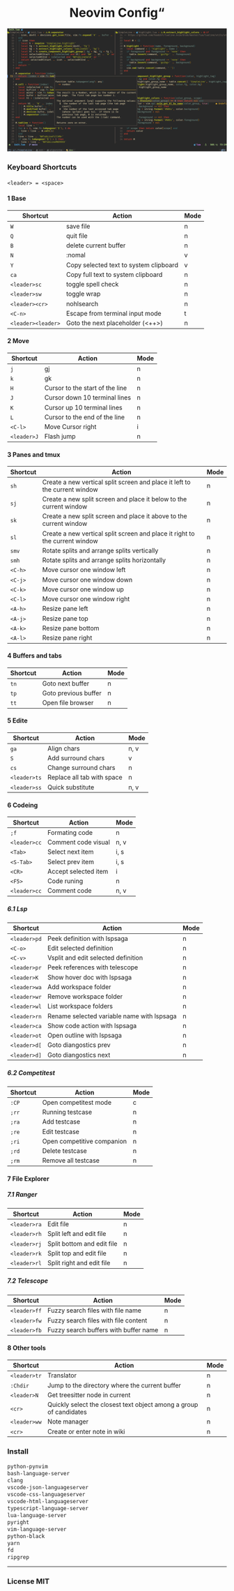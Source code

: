 <h1 align="center">
  Neovim Config“
</h1>


![demo](./demo.png)

### Keyboard Shortcuts

`<leader> = <space>`

#### 1 Base
| Shortcut           | Action                                 | Mode |
|--------------------|----------------------------------------|------|
| `W`                | save file                              | n    |
| `Q`                | quit file                              | n    |
| `B`                | delete current buffer                  | n    |
| `N`                | :nomal                                 | v    |
| `Y`                | Copy selected text to system clipboard | v    |
| `ca`               | Copy full text to system clipboard     | n    |
| `<leader>sc`       | toggle spell check                     | n    |
| `<leader>sw`       | toggle wrap                            | n    |
| `<leader><cr>`     | nohlsearch                             | n    |
| `<C-n>`            | Escape from terminal input mode        | t    |
| `<leader><leader>` | Goto the next placeholder (<++>)       | n    |

#### 2 Move
| Shortcut    | Action                          | Mode |
|-------------|---------------------------------|------|
| `j`         | gj                              | n    |
| `k`         | gk                              | n    |
| `H`         | Cursor to the start of the line | n    |
| `J`         | Cursor down 10 terminal lines   | n    |
| `K`         | Cursor up 10 terminal lines     | n    |
| `L`         | Cursor to the end of the line   | n    |
| `<C-l>`     | Move Cursor right               | i    |
| `<leader>J` | Flash jump                      | n    |

#### 3 Panes and tmux
| Shortcut | Action                                                                      | Mode |
|----------|-----------------------------------------------------------------------------|------|
| `sh`     | Create a new vertical split screen and place it left to the current window  | n    |
| `sj`     | Create a new split screen and place it below to the current window          | n    |
| `sk`     | Create a new split screen and place it above to the current window          | n    |
| `sl`     | Create a new vertical split screen and place it right to the current window | n    |
| `smv`    | Rotate splits and arrange splits vertically                                 | n    |
| `smh`    | Rotate splits and arrange splits horizontally                               | n    |
| `<C-h>`  | Move cursor one window left                                                 | n    |
| `<C-j>`  | Move cursor one window down                                                 | n    |
| `<C-k>`  | Move cursor one window up                                                   | n    |
| `<C-l>`  | Move cursor one window right                                                | n    |
| `<A-h>`  | Resize pane left                                                            | n    |
| `<A-j>`  | Resize pane top                                                             | n    |
| `<A-k>`  | Resize pane bottom                                                          | n    |
| `<A-l>`  | Resize pane right                                                           | n    |

#### 4 Buffers and tabs
| Shortcut | Action               | Mode |
|----------|----------------------|------|
| `tn`     | Goto next buffer     | n    |
| `tp`     | Goto previous buffer | n    |
| `tt`     | Open file browser    | n    |

#### 5 Edite
| Shortcut     | Action                     | Mode |
|--------------|----------------------------|------|
| `ga`         | Align chars                | n, v |
| `S`          | Add surround chars         | v    |
| `cs`         | Change surround chars      | n    |
| `<leader>ts` | Replace all tab with space | n    |
| `<leader>ss` | Quick substitute           | n, v |

#### 6 Codeing
| Shortcut     | Action               | Mode |
|--------------|----------------------|------|
| `;f`         | Formating code       | n    |
| `<leader>cc` | Comment code visual  | n, v |
| `<Tab>`      | Select next item     | i, s |
| `<S-Tab>`    | Select prev item     | i, s |
| `<CR>`       | Accept selected item | i    |
| `<F5>`       | Code runing          | n    |
| `<leader>cc` | Comment code         | n, v |

##### 6.1 Lsp
| Shortcut     | Action                                     | Mode |
|--------------|--------------------------------------------|------|
| `<leader>pd` | Peek definition with lspsaga               | n    |
| `<C-o>`      | Edit selected definition                   | n    |
| `<C-v>`      | Vsplit and edit selected definition        | n    |
| `<leader>pr` | Peek references with telescope             | n    |
| `<leader>K`  | Show hover doc with lspsaga                | n    |
| `<leader>wa` | Add workspace folder                       | n    |
| `<leader>wr` | Remove workspace folder                    | n    |
| `<leader>wl` | List workspace folders                     | n    |
| `<leader>rn` | Rename selected variable name with lspsaga | n    |
| `<leader>ca` | Show code action with lspsaga              | n    |
| `<leader>ot` | Open outline with lspsaga                  | n    |
| `<leader>d[` | Goto diangostics prev                      | n    |
| `<leader>d]` | Goto diangostics next                      | n    |

##### 6.2 Competitest
| Shortcut | Action                     | Mode |
|----------|----------------------------|------|
| `:CP`    | Open competitest mode      | c    |
| `;rr`    | Running testcase           | n    |
| `;ra`    | Add testcase               | n    |
| `;re`    | Edit testcase              | n    |
| `;ri`    | Open competitive companion | n    |
| `;rd`    | Delete testcase            | n    |
| `;rm`    | Remove all testcase        | n    |

#### 7 File Explorer
##### 7.1 Ranger
| Shortcut     | Action                     | Mode |
|--------------|----------------------------|------|
| `<leader>ra` | Edit file                  | n    |
| `<leader>rh` | Split left and edit file   | n    |
| `<leader>rj` | Split bottom and edit file | n    |
| `<leader>rk` | Split top and edit file    | n    |
| `<leader>rl` | Split right and edit file  | n    |

##### 7.2 Telescope
| Shortcut     | Action                                | Mode |
|--------------|---------------------------------------|------|
| `<leader>ff` | Fuzzy search files with file name     | n    |
| `<leader>fw` | Fuzzy search files with file content  | n    |
| `<leader>fb` | Fuzzy search buffers with buffer name | n    |

#### 8 Other tools
| Shortcut     | Action                                                             | Mode |
|--------------|--------------------------------------------------------------------|------|
| `<leader>tr` | Translator                                                         | n    |
| `:Chdir`     | Jump to the directory where the current buffer                     | n    |
| `<leader>N`  | Get treesitter node in current                                     | n    |
| `<cr>`       | Quickly select the closest text object among a group of candidates | n    |
| `<leader>ww` | Note manager                                                       | n    |
| `<cr>`       | Create or enter note in wiki                                       | n    |


### Install
```shell
python-pynvim
bash-language-server
clang
vscode-json-languageserver
vscode-css-languageserver
vscode-html-languageserver
typescript-language-server
lua-language-server
pyright
vim-language-server
python-black
yarn
fd
ripgrep
```


---

### License MIT
